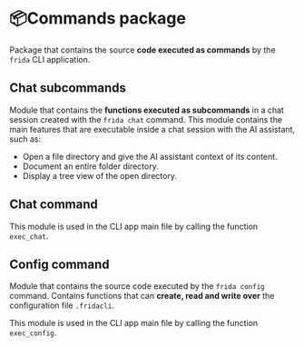 # 📦Commands package

Package that contains the source **code executed as commands** by the `frida` CLI application.

## Chat subcommands

Module that contains the **functions executed as subcommands** in a chat session created with the `frida chat` command. This module contains the main features that are executable inside a chat session with the AI assistant, such as:

- Open a file directory and give the AI assistant context of its content.
- Document an entire folder directory.
- Display a tree view of the open directory.

## Chat command

This module is used in the CLI app main file by calling the function `exec_chat`.

## Config command

Module that contains the source code executed by the `frida config` command. Contains functions that can **create, read and write over** the configuration file `.fridacli`.

This module is used in the CLI app main file by calling the function `exec_config`.
